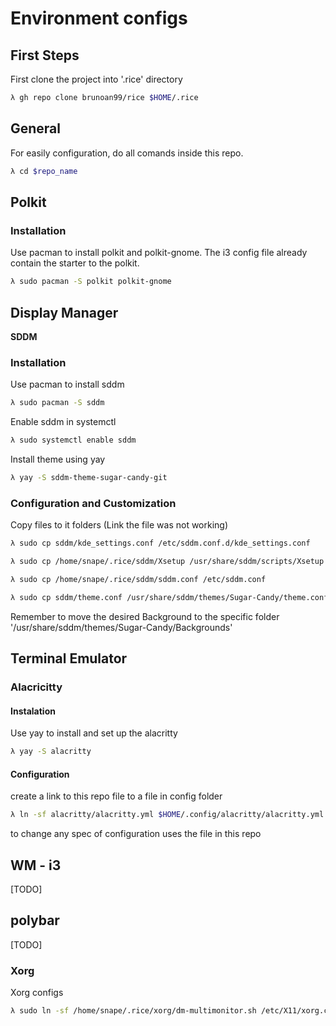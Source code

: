 # Environment configs

## **First Steps**

First clone the project into '.rice' directory


```sh
λ gh repo clone brunoan99/rice $HOME/.rice
```


## **General**

For easily configuration, do all comands inside this repo.

```sh
λ cd $repo_name
```

## **Polkit**

### **Installation**

Use pacman to install polkit and polkit-gnome.
The i3 config file already contain the starter to the polkit.


```sh
λ sudo pacman -S polkit polkit-gnome
```


## **Display Manager**

**SDDM**

### **Installation**

Use pacman to install sddm

```sh
λ sudo pacman -S sddm
```

Enable sddm in systemctl

```sh
λ sudo systemctl enable sddm
```

Install theme using yay

```sh
λ yay -S sddm-theme-sugar-candy-git
```

### **Configuration and Customization**

Copy files to it folders (Link the file was not working)

```sh
λ sudo cp sddm/kde_settings.conf /etc/sddm.conf.d/kde_settings.conf
```

```sh
λ sudo cp /home/snape/.rice/sddm/Xsetup /usr/share/sddm/scripts/Xsetup
```

```sh
λ sudo cp /home/snape/.rice/sddm/sddm.conf /etc/sddm.conf
```

```sh
λ sudo cp sddm/theme.conf /usr/share/sddm/themes/Sugar-Candy/theme.conf
```

Remember to move the desired Background to the specific folder '/usr/share/sddm/themes/Sugar-Candy/Backgrounds'

## **Terminal Emulator**

### **Alacricitty**

#### **Instalation**

Use yay to install and set up the alacritty

```sh
λ yay -S alacritty
```

#### **Configuration**

create a link to this repo file to a file in config folder

```sh
λ ln -sf alacritty/alacritty.yml $HOME/.config/alacritty/alacritty.yml
```

to change any spec of configuration uses the file in this repo

## **WM - i3**
[TODO]

## **polybar**
[TODO]


### **Xorg**

Xorg configs

```sh
λ sudo ln -sf /home/snape/.rice/xorg/dm-multimonitor.sh /etc/X11/xorg.conf.d/dm-multimonitor.sh
```
